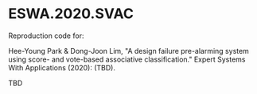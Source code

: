 # ESWA.2020.SVAC

Reproduction code for:

Hee-Young Park & Dong-Joon Lim, "A design failure pre-alarming system using score- and vote-based associative classification." Expert Systems With Applications (2020): (TBD).

TBD

